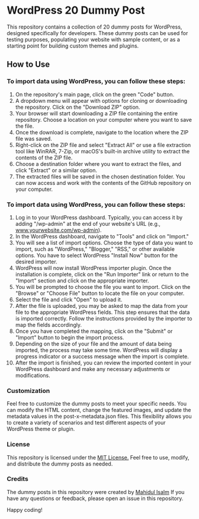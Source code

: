 # WordPress 20 Dummy Post

<p>This repository contains a collection of 20 dummy posts for WordPress, designed specifically for developers. These dummy posts can be used for testing purposes, populating your website with sample content, or as a starting point for building custom themes and plugins.</p>

## How to Use

### To import data using WordPress, you can follow these steps:

1. On the repository's main page, click on the green "Code" button.
2. A dropdown menu will appear with options for cloning or downloading the repository. Click on the "Download ZIP" option.
3. Your browser will start downloading a ZIP file containing the entire repository. Choose a location on your computer where you want to save the file.
4. Once the download is complete, navigate to the location where the ZIP file was saved.
5. Right-click on the ZIP file and select "Extract All" or use a file extraction tool like WinRAR, 7-Zip, or macOS's built-in archive utility to extract the contents of the ZIP file.
6. Choose a destination folder where you want to extract the files, and click "Extract" or a similar option.
7. The extracted files will be saved in the chosen destination folder. You can now access and work with the contents of the GitHub repository on your computer.



### To import data using WordPress, you can follow these steps:

1. Log in to your WordPress dashboard. Typically, you can access it by adding "/wp-admin" at the end of your website's URL (e.g., www.yourwebsite.com/wp-admin).
2. In the WordPress dashboard, navigate to "Tools" and click on "Import."
3. You will see a list of import options. Choose the type of data you want to import, such as "WordPress," "Blogger," "RSS," or other available options. You have to select WordPress "Install Now" button for the desired importer.
4. WordPress will now install WordPress importer plugin. Once the installation is complete, click on the "Run Importer" link or return to the "Import" section and click on the appropriate importer.
5. You will be prompted to choose the file you want to import. Click on the "Browse" or "Choose File" button to locate the file on your computer.
6. Select the file and click "Open" to upload it.
7. After the file is uploaded, you may be asked to map the data from your file to the appropriate WordPress fields. This step ensures that the data is imported correctly. Follow the instructions provided by the importer to map the fields accordingly.
8. Once you have completed the mapping, click on the "Submit" or "Import" button to begin the import process.
9. Depending on the size of your file and the amount of data being imported, the process may take some time. WordPress will display a progress indicator or a success message when the import is complete.
10. After the import is finished, you can review the imported content in your WordPress dashboard and make any necessary adjustments or modifications.

### Customization

<p> Feel free to customize the dummy posts to meet your specific needs. You can modify the HTML content, change the featured images, and update the metadata values in the post-x-metadata.json files. This flexibility allows you to create a variety of scenarios and test different aspects of your WordPress theme or plugin. </p>


### License

This repository is licensed under the [MIT License.](https://opensource.org/license/mit/) Feel free to use, modify, and distribute the dummy posts as needed.

### Credits
The dummy posts in this repository were created by [Mahidul Isalm](https://www.codermahidul.com) If you have any questions or feedback, please open an issue in this repository.

Happy coding!
